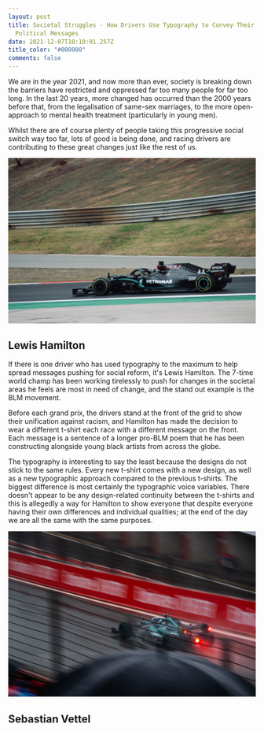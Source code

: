 ```yaml
---
layout: post
title: Societal Struggles - How Drivers Use Typography to Convey Their Social &
  Political Messages
date: 2021-12-07T10:10:01.257Z
title_color: "#000000"
comments: false
---
```

We are in the year 2021, and now more than ever, society is breaking down the barriers have restricted and oppressed far too many people for far too long. In the last 20 years, more changed has occurred than the 2000 years before that, from the legalisation of same-sex marriages, to the more open-approach to mental health treatment (particularly in young men).

Whilst there are of course plenty of people taking this progressive social switch way too far, lots of good is being done, and racing drivers are contributing to these great changes just like the rest of us.

![Photo by Tomás Evaristo on Unsplash](../uploads/tomas-evaristo-ma6dyih8xwm-unsplash.jpg)

## Lewis Hamilton

If there is one driver who has used typography to the maximum to help spread messages pushing for social reform, it's Lewis Hamilton. The 7-time world champ has been working tirelessly to push for changes in the societal areas he feels are most in need of change, and the stand out example is the BLM movement. 

Before each grand prix, the drivers stand at the front of the grid to show their unification against racism, and Hamilton has made the decision to wear a different t-shirt each race with a different message on the front. Each message is a sentence of a longer pro-BLM poem that he has been constructing alongside young black artists from across the globe. 

The typography is interesting to say the least because the designs do not stick to the same rules. Every new t-shirt comes with a new design, as well as a new typographic approach compared to the previous t-shirts. The biggest difference is most certainly the typographic voice variables. There doesn't appear to be any design-related continuity between the t-shirts and this is allegedly a way for Hamilton to show everyone that despite everyone having their own differences and individual qualities; at the end of the day we are all the same with the same purposes. 

![Photo by Sebastian Pociecha on Unsplash](../uploads/sebastian-pociecha-fopee0tpcbo-unsplash.jpg)

## Sebastian Vettel